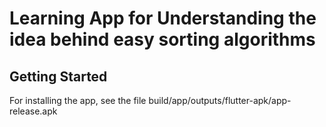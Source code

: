 # Learning App for Understanding the idea behind easy sorting algorithms

## Getting Started

For installing the app, see the file build/app/outputs/flutter-apk/app-release.apk
